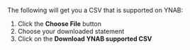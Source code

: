 The following will get you a CSV that is supported on YNAB:

1. Click the **Choose File** button
2. Choose your downloaded statement
3. Click on the **Download YNAB supported CSV**
